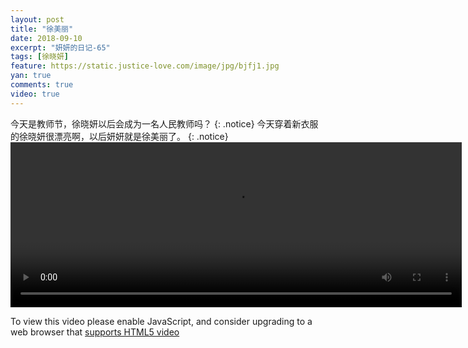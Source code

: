 ```yaml
---
layout: post
title: "徐美丽"
date: 2018-09-10
excerpt: "妍妍的日记-65"
tags: [徐晓妍]
feature: https://static.justice-love.com/image/jpg/bjfj1.jpg
yan: true
comments: true
video: true
---
```

今天是教师节，徐晓妍以后会成为一名人民教师吗？
{: .notice}
今天穿着新衣服的徐晓妍很漂亮啊，以后妍妍就是徐美丽了。
{: .notice}
<video id="my-video" class="video-js vjs-16-9 clipboard" controls preload="auto" width="722" height="264" data-setup="{}">
    <source src="{{ site.staticUrl }}/yanyan/video/xumeili.mp4" type='video/mp4'>
    <p class="vjs-no-js">
      To view this video please enable JavaScript, and consider upgrading to a web browser that
      <a href="http://videojs.com/html5-video-support/" target="_blank">supports HTML5 video</a>
    </p>
</video>
